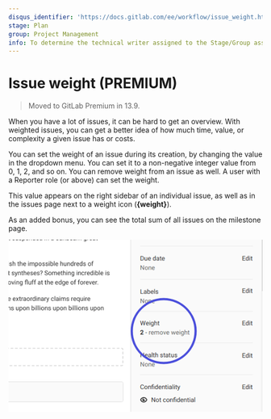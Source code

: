 ```yaml
---
disqus_identifier: 'https://docs.gitlab.com/ee/workflow/issue_weight.html'
stage: Plan
group: Project Management
info: To determine the technical writer assigned to the Stage/Group associated with this page, see https://about.gitlab.com/handbook/engineering/ux/technical-writing/#assignments
---
```


# Issue weight **(PREMIUM)**

> Moved to GitLab Premium in 13.9.

When you have a lot of issues, it can be hard to get an overview.
With weighted issues, you can get a better idea of how much time,
value, or complexity a given issue has or costs.

You can set the weight of an issue during its creation, by changing the
value in the dropdown menu. You can set it to a non-negative integer
value from 0, 1, 2, and so on.
You can remove weight from an issue as well.
A user with a Reporter role (or above) can set the weight.

This value appears on the right sidebar of an individual issue, as well as
in the issues page next to a weight icon (**{weight}**).

As an added bonus, you can see the total sum of all issues on the milestone page.

![issue page](img/issue_weight_v13_11.png)
